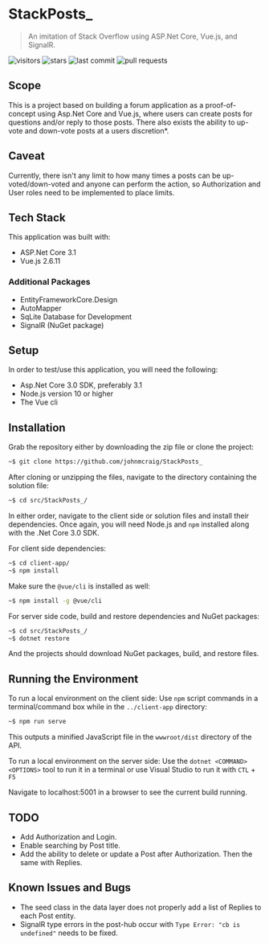 # StackPosts_

> An imitation of Stack Overflow using ASP.Net Core, Vue.js, and SignalR.

![visitors](https://vistr.dev/badge?repo=johnmcraig.StackPosts_)
![stars](https://img.shields.io/github/stars/johnmcraig/StackPosts_?style=flat-square&cacheSeconds=604800)
![last commit](https://img.shields.io/github/last-commit/johnmcraig/StackPosts_?style=flat-square&cacheSeconds=86400)
![pull requests](https://img.shields.io/github/issues-pr/johnmcraig/StackPosts_?color=0088ff)

## Scope

This is a project based on building a forum application as a proof-of-concept using Asp.Net Core and Vue.js, where users can create posts for questions and/or reply to those posts. There also exists the ability to up-vote and down-vote posts at a users discretion*.

## Caveat

Currently, there isn't any limit to how many times a posts can be up-voted/down-voted and anyone can perform the action, so Authorization and User roles need to be implemented to place limits.

## Tech Stack

This application was built with:

- ASP.Net Core 3.1
- Vue.js 2.6.11

### Additional Packages

- EntityFrameworkCore.Design
- AutoMapper
- SqLite Database for Development
- SignalR (NuGet package)

## Setup

In order to test/use this application, you will need the following:

- Asp.Net Core 3.0 SDK, preferably 3.1
- Node.js version 10 or higher
- The Vue cli

## Installation

Grab the repository either by downloading the zip file or clone the project:

```sh
~$ git clone https://github.com/johnmcraig/StackPosts_
```

After cloning or unzipping the files, navigate to the directory containing the solution file:

```sh
~$ cd src/StackPosts_/
```

In either order, navigate to the client side or solution files and install their dependencies. Once again, you will need Node.js and `npm` installed along with the .Net Core 3.0 SDK.

For client side dependencies:

```sh
~$ cd client-app/
~$ npm install
```

Make sure the `@vue/cli` is installed as well:

```sh
~$ npm install -g @vue/cli
```

For server side code, build and restore dependencies and NuGet packages:

```sh
~$ cd src/StackPosts_/
~$ dotnet restore
```

And the projects should download NuGet packages, build, and restore files.

## Running the Environment

To run a local environment on the client side:
Use `npm` script commands in a terminal/command box while in the `../client-app` directory:

```sh
~$ npm run serve
```

This outputs a minified JavaScript file in the `wwwroot/dist` directory of the API.

To run a local environment on the server side:
Use the `dotnet <COMMAND> <OPTIONS>` tool to run it in a terminal or use Visual Studio to run it with `CTL` + `F5`

Navigate to localhost:5001 in a browser to see the current build running.

## TODO

- Add Authorization and Login.
- Enable searching by Post title.
- Add the ability to delete or update a Post after Authorization. Then the same with Replies.

## Known Issues and Bugs

- The seed class in the data layer does not properly add a list of Replies to each Post entity.
- SignalR type errors in the post-hub occur with `Type Error: "cb is undefined"` needs to be fixed.
